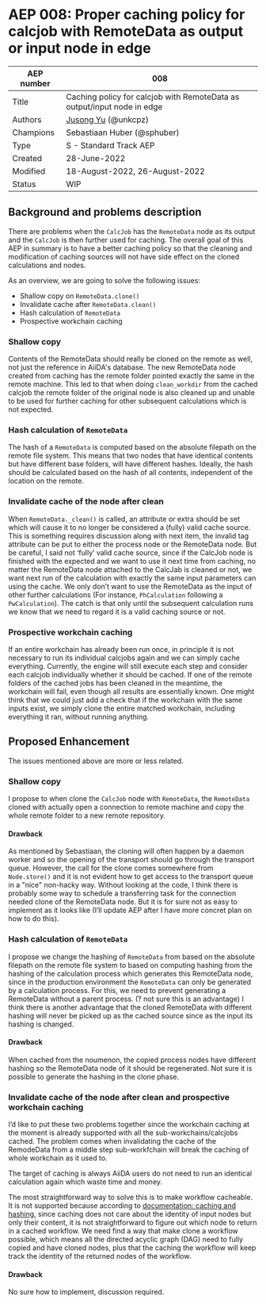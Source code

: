 # AEP 008: Proper caching policy for calcjob with RemoteData as output or input node in edge

| AEP number | 008                                                                    |
|------------|------------------------------------------------------------------------|
| Title      | Caching policy for calcjob with RemoteData as output/input node in edge|
| Authors    | [Jusong Yu](mailto:jusong.yu@epfl.ch) (@unkcpz)                        |
| Champions  | Sebastiaan Huber (@sphuber)                                            |
| Type       | S - Standard Track AEP                                                 |
| Created    | 28-June-2022                                                           |
| Modified   | 18-August-2022, 26-August-2022                                                           |
| Status     | WIP                                                                    |

## Background and problems description
There are problems when the `CalcJob` has the `RemoteData` node as its output and the `CalcJob` is then further used for caching. 
The overall goal of this AEP in summary is to have a better caching policy so that the cleaning and modification of caching sources will not have side effect on the cloned calculations and nodes.

As an overview, we are going to solve the following issues:

- Shallow copy on `RemoteData.clone()`
- Invalidate cache after `RemoteData.clean()`
- Hash calculation of `RemoteData`
- Prospective workchain caching

### Shallow copy
Contents of the RemoteData should really be cloned on the remote as well, not just the reference in AiiDA's database.
The new RemoteData node created from caching has the remote folder pointed exactly the same in the remote machine.
This led to that when doing `clean_workdir` from the cached calcjob the remote folder of the original node is also cleaned up and unable to be used for further caching for other subsequent calculations which is not expected.

### Hash calculation of `RemoteData`
The hash of a `RemoteData` is computed based on the absolute filepath on the remote file system. 
This means that two nodes that have identical contents but have different base folders, will have different hashes. 
Ideally, the hash should be calculated based on the hash of all contents, independent of the location on the remote.

### Invalidate cache of the node after clean
When `RemoteData._clean()` is called, an attribute or extra should be set which will cause it to no longer be considered a (fully) valid cache source.
This is something requires discussion along with next item, the invalid tag attribute can be put to either the process node or the RemoteData node. 
But be careful, I said not ‘fully’ valid cache source, since if the CalcJob node is finished with the expected and we want to use it next time from caching, no matter the RemoteData node attached to the CalcJab is cleaned or not, we want next run of the calculation with exactly the same input parameters can using the cache. 
We only don’t want to use the RemoteData as the input of other further calculations (For instance, `PhCalculation` following a `PwCalculation`). 
The catch is that only until the subsequent calculation runs we know that we need to regard it is a valid caching source or not. 

### Prospective workchain caching
If an entire workchain has already been run once, in principle it is not necessary to run its individual calcjobs again and we can simply cache everything. 
Currently, the engine will still execute each step and consider each calcjob individually whether it should be cached. 
If one of the remote folders of the cached jobs has been cleaned in the meantime, the workchain will fail, even though all results are essentially known. 
One might think that we could just add a check that if the workchain with the same inputs exist, we simply clone the entire matched workchain, including everything it ran, without running anything.


## Proposed Enhancement 
The issues mentioned above are more or less related. 

### Shallow copy
I propose to when clone the `CalcJob` node with `RemoteData`, the `RemoteData` cloned with actually open a connection to remote machine and copy the whole remote folder to a new remote repository. 

#### Drawback
As mentioned by Sebastiaan, the cloning will often happen by a daemon worker and so the opening of the transport should go through the transport queue. However, the call for the clone comes somewhere from `Node.store()` and it is not evident how to get access to the transport queue in a "nice" non-hacky way. 
Without looking at the code, I think there is probably some way to schedule a transferring task for the connection needed clone of the RemoteData node. But it is for sure not as easy to implement as it looks like (I’ll update AEP after I have more concret plan on how to do this). 

### Hash calculation of `RemoteData`
I propose we change the hashing of `RemoteData` from based on the absolute filepath on the remote file system to based on computing hashing from the hashing of the calculation process which generates this RemoteData node, since in the production environment the `RemoteData` can only be generated by a calculation process.
For this, we need to prevent generating a RemoteData without a parent process.
(? not sure this is an advantage) I think there is another advantage that the cloned RemoteData with different hashing will never be picked up as the cached source since as the input its hashing is changed.

#### Drawback
When cached from the noumenon, the copied process nodes have different hashing so the RemoteData node of it should be regenerated. 
Not sure it is possible to generate the hashing in the clone phase. 

### Invalidate cache of the node after clean and prospective workchain caching
I’d like to put these two problems together since the workchain caching at the moment is already supported with all the sub-workchains/calcjobs cached. 
The problem comes when invalidating the cache of the RemodeData from a middle step sub-workfchain will break the caching of whole workchain as it used to. 

The target of caching is always AiiDA users do not need to run an identical calculation again which waste time and money. 

The most straightforward way to solve this is to make workflow cacheable. 
It is not supported because according to [documentation: caching and hashing](https://aiida.readthedocs.io/projects/aiida-core/en/latest/topics/provenance/caching.html#limitations-and-guidelines), since caching does not care about the identity of input nodes but only their content, it is not straightforward to figure out which node to return in a cached workflow. 
We need find a way that make clone a workflow possible, which means all the directed acyclic graph (DAG) need to fully copied and have cloned nodes, plus that the caching the workflow will keep track the identity of the returned nodes of the workflow.

#### Drawback
No sure how to implement, discussion required.




